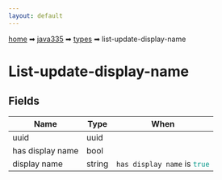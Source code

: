 ```yaml
---
layout: default
---
```


[home](/) ➡ [java335](/protocol/java335) ➡ [types](/protocol/java335/types) ➡ list-update-display-name

# List-update-display-name

## Fields

Name | Type | When
---|---|:---:
uuid | uuid | 
has display name | bool | 
display name | string | <code>has display name</code> is <code><span style="color:#009688">true</span></code>

